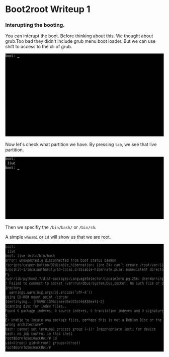 # Boot2root Writeup 1

### Interupting the booting.
You can interupt the boot. Before thinking about this. We thought about grub.Too bad they didn't include grub menu boot loader. But we can use shift to access to the cli of grub.

![alt text](img/shift_boot.png "Shift Boot")

Now let's check what partition we have. By pressing `tab`, we see that live partition.

![alt text](img/tab_boot.png "Available Partitions")

Then we specifiy the `/bin/bash/` or `/bin/sh`.

A simple `whoami` or `id` will show us that we are root.

![alt text](img/root_boot.png "Rooting the system.")